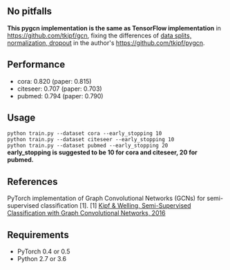 ## No pitfalls
**This pygcn implementation is the same as TensorFlow implementation** in https://github.com/tkipf/gcn, fixing the differences of [data splits, normalization, dropout](https://github.com/tkipf/pygcn/issues/20) in the author's https://github.com/tkipf/pygcn.

##  Performance
- cora: 0.820 (paper: 0.815)
- citeseer: 0.707 (paper: 0.703)
- pubmed: 0.794 (paper: 0.790)

## Usage

```python train.py --dataset cora --early_stopping 10```  
```python train.py --dataset citeseer --early_stopping 10```  
```python train.py --dataset pubmed --early_stopping 20```  
**early_stopping is suggested to be 10 for cora and citeseer, 20 for pubmed.**

## References
PyTorch implementation of Graph Convolutional Networks (GCNs) for semi-supervised classification [1].
[1] [Kipf & Welling, Semi-Supervised Classification with Graph Convolutional Networks, 2016](https://arxiv.org/abs/1609.02907)

## Requirements

  * PyTorch 0.4 or 0.5
  * Python 2.7 or 3.6
